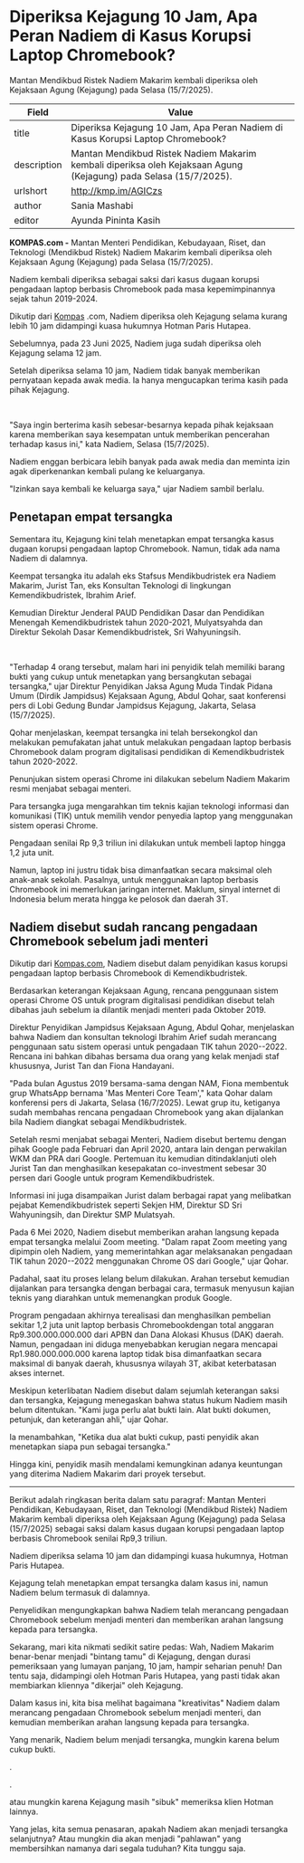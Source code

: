 # Diperiksa Kejagung 10 Jam, Apa Peran Nadiem di Kasus Korupsi Laptop Chromebook?

Mantan Mendikbud Ristek Nadiem Makarim kembali diperiksa oleh Kejaksaan Agung (Kejagung) pada Selasa (15/7/2025).

| Field       | Value                                                       |
|-------------|-------------------------------------------------------------|
| title       | Diperiksa Kejagung 10 Jam, Apa Peran Nadiem di Kasus Korupsi Laptop Chromebook? |
| description | Mantan Mendikbud Ristek Nadiem Makarim kembali diperiksa oleh Kejaksaan Agung (Kejagung) pada Selasa (15/7/2025). |
| urlshort    | http://kmp.im/AGICzs |
| author      | Sania Mashabi |
| editor      | Ayunda Pininta Kasih |

**KOMPAS.com -** Mantan Menteri Pendidikan, Kebudayaan, Riset, dan Teknologi (Mendikbud Ristek) Nadiem Makarim kembali diperiksa oleh Kejaksaan Agung (Kejagung) pada Selasa (15/7/2025).

Nadiem kembali diperiksa sebagai saksi dari kasus dugaan korupsi pengadaan laptop berbasis Chromebook pada masa kepemimpinannya sejak tahun 2019-2024.

Dikutip dari [Kompas](https://nasional.kompas.com/read/2025/07/15/18294721/nadiem-makarim-ucap-terima-kasih-usai-diperiksa-kejagung) .com, Nadiem diperiksa oleh Kejagung selama kurang lebih 10 jam didampingi kuasa hukumnya Hotman Paris Hutapea.

Sebelumnya, pada 23 Juni 2025, Nadiem juga sudah diperiksa oleh Kejagung selama 12 jam.

Setelah diperiksa selama 10 jam, Nadiem tidak banyak memberikan pernyataan kepada awak media. Ia hanya mengucapkan terima kasih pada pihak Kejagung.

 

"Saya ingin berterima kasih sebesar-besarnya kepada pihak kejaksaan karena memberikan saya kesempatan untuk memberikan pencerahan terhadap kasus ini," kata Nadiem, Selasa (15/7/2025).

Nadiem enggan berbicara lebih banyak pada awak media dan meminta izin agak diperkenankan kembali pulang ke keluarganya.

"Izinkan saya kembali ke keluarga saya," ujar Nadiem sambil berlalu.

## Penetapan empat tersangka

Sementara itu, Kejagung kini telah menetapkan empat tersangka kasus dugaan korupsi pengadaan laptop Chromebook. Namun, tidak ada nama Nadiem di dalamnya.

Keempat tersangka itu adalah eks Stafsus Mendikbudristek era Nadiem Makarim, Jurist Tan, eks Konsultan Teknologi di lingkungan Kemendikbudristek, Ibrahim Arief.

Kemudian Direktur Jenderal PAUD Pendidikan Dasar dan Pendidikan Menengah Kemendikbudristek tahun 2020-2021, Mulyatsyahda dan Direktur Sekolah Dasar Kemendikbudristek, Sri Wahyuningsih.

 

"Terhadap 4 orang tersebut, malam hari ini penyidik telah memiliki barang bukti yang cukup untuk menetapkan yang bersangkutan sebagai tersangka," ujar Direktur Penyidikan Jaksa Agung Muda Tindak Pidana Umum (Dirdik Jampidsus) Kejaksaan Agung, Abdul Qohar, saat konferensi pers di Lobi Gedung Bundar Jampidsus Kejagung, Jakarta, Selasa (15/7/2025).

Qohar menjelaskan, keempat tersangka ini telah bersekongkol dan melakukan pemufakatan jahat untuk melakukan pengadaan laptop berbasis Chromebook dalam program digitalisasi pendidikan di Kemendikbudristek tahun 2020-2022.

Penunjukan sistem operasi Chrome ini dilakukan sebelum Nadiem Makarim resmi menjabat sebagai menteri.

Para tersangka juga mengarahkan tim teknis kajian teknologi informasi dan komunikasi (TIK) untuk memilih vendor penyedia laptop yang menggunakan sistem operasi Chrome.

Pengadaan senilai Rp 9,3 triliun ini dilakukan untuk membeli laptop hingga 1,2 juta unit.

Namun, laptop ini justru tidak bisa dimanfaatkan secara maksimal oleh anak-anak sekolah. Pasalnya, untuk menggunakan laptop berbasis Chromebook ini memerlukan jaringan internet. Maklum, sinyal internet di Indonesia belum merata hingga ke pelosok dan daerah 3T.

## Nadiem disebut sudah rancang pengadaan Chromebook sebelum jadi menteri

Dikutip dari [Kompas.com](https://nasional.kompas.com/read/2025/07/16/06312291/peran-nadiem-makarim-dalam-korupsi-chromebook-diungkap-kejagung-meski-bukan?page=all#page2), Nadiem disebut dalam penyidikan kasus korupsi pengadaan laptop berbasis Chromebook di Kemendikbudristek.

Berdasarkan keterangan Kejaksaan Agung, rencana penggunaan sistem operasi Chrome OS untuk program digitalisasi pendidikan disebut telah dibahas jauh sebelum ia dilantik menjadi menteri pada Oktober 2019.

Direktur Penyidikan Jampidsus Kejaksaan Agung, Abdul Qohar, menjelaskan bahwa Nadiem dan konsultan teknologi Ibrahim Arief sudah merancang penggunaan satu sistem operasi untuk pengadaan TIK tahun 2020--2022. Rencana ini bahkan dibahas bersama dua orang yang kelak menjadi staf khususnya, Jurist Tan dan Fiona Handayani.

"Pada bulan Agustus 2019 bersama-sama dengan NAM, Fiona membentuk grup WhatsApp bernama 'Mas Menteri Core Team'," kata Qohar dalam konferensi pers di Jakarta, Selasa (16/7/2025). Lewat grup itu, ketiganya sudah membahas rencana pengadaan Chromebook yang akan dijalankan bila Nadiem diangkat sebagai Mendikbudristek.

Setelah resmi menjabat sebagai Menteri, Nadiem disebut bertemu dengan pihak Google pada Februari dan April 2020, antara lain dengan perwakilan WKM dan PRA dari Google. Pertemuan itu kemudian ditindaklanjuti oleh Jurist Tan dan menghasilkan kesepakatan co-investment sebesar 30 persen dari Google untuk program Kemendikbudristek.

Informasi ini juga disampaikan Jurist dalam berbagai rapat yang melibatkan pejabat Kemendikbudristek seperti Sekjen HM, Direktur SD Sri Wahyuningsih, dan Direktur SMP Mulatsyah.

Pada 6 Mei 2020, Nadiem disebut memberikan arahan langsung kepada empat tersangka melalui Zoom meeting. "Dalam rapat Zoom meeting yang dipimpin oleh Nadiem, yang memerintahkan agar melaksanakan pengadaan TIK tahun 2020--2022 menggunakan Chrome OS dari Google," ujar Qohar.

Padahal, saat itu proses lelang belum dilakukan. Arahan tersebut kemudian dijalankan para tersangka dengan berbagai cara, termasuk menyusun kajian teknis yang diarahkan untuk memenangkan produk Google.

Program pengadaan akhirnya terealisasi dan menghasilkan pembelian sekitar 1,2 juta unit laptop berbasis Chromebookdengan total anggaran Rp9.300.000.000.000 dari APBN dan Dana Alokasi Khusus (DAK) daerah. Namun, pengadaan ini diduga menyebabkan kerugian negara mencapai Rp1.980.000.000.000 karena laptop tidak bisa dimanfaatkan secara maksimal di banyak daerah, khususnya wilayah 3T, akibat keterbatasan akses internet.

Meskipun keterlibatan Nadiem disebut dalam sejumlah keterangan saksi dan tersangka, Kejagung menegaskan bahwa status hukum Nadiem masih belum ditentukan. "Kami juga perlu alat bukti lain. Alat bukti dokumen, petunjuk, dan keterangan ahli," ujar Qohar.

Ia menambahkan, "Ketika dua alat bukti cukup, pasti penyidik akan menetapkan siapa pun sebagai tersangka."

Hingga kini, penyidik masih mendalami kemungkinan adanya keuntungan yang diterima Nadiem Makarim dari proyek tersebut.

---
Berikut adalah ringkasan berita dalam satu paragraf: Mantan Menteri Pendidikan, Kebudayaan, Riset, dan Teknologi (Mendikbud Ristek) Nadiem Makarim kembali diperiksa oleh Kejaksaan Agung (Kejagung) pada Selasa (15/7/2025) sebagai saksi dalam kasus dugaan korupsi pengadaan laptop berbasis Chromebook senilai Rp9,3 triliun.

 Nadiem diperiksa selama 10 jam dan didampingi kuasa hukumnya, Hotman Paris Hutapea.

 Kejagung telah menetapkan empat tersangka dalam kasus ini, namun Nadiem belum termasuk di dalamnya.

 Penyelidikan mengungkapkan bahwa Nadiem telah merancang pengadaan Chromebook sebelum menjadi menteri dan memberikan arahan langsung kepada para tersangka.



Sekarang, mari kita nikmati sedikit satire pedas: Wah, Nadiem Makarim benar-benar menjadi "bintang tamu" di Kejagung, dengan durasi pemeriksaan yang lumayan panjang, 10 jam, hampir seharian penuh! Dan tentu saja, didampingi oleh Hotman Paris Hutapea, yang pasti tidak akan membiarkan kliennya "dikerjai" oleh Kejagung.

 Dalam kasus ini, kita bisa melihat bagaimana "kreativitas" Nadiem dalam merancang pengadaan Chromebook sebelum menjadi menteri, dan kemudian memberikan arahan langsung kepada para tersangka.

 Yang menarik, Nadiem belum menjadi tersangka, mungkin karena belum cukup bukti.

.

.

 atau mungkin karena Kejagung masih "sibuk" memeriksa klien Hotman lainnya.

 Yang jelas, kita semua penasaran, apakah Nadiem akan menjadi tersangka selanjutnya? Atau mungkin dia akan menjadi "pahlawan" yang membersihkan namanya dari segala tuduhan? Kita tunggu saja.
